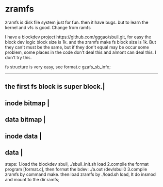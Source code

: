 # zramfs

zramfs is disk file system just for fun. then it have bugs. but to learn the kernel and vfs is good. Change from ramfs

I have a blockdev project https://github.com/gggao/sbull.git, for easy the block dev logic block size is 1k. and the zramfs make fs block size is 1k. But they can't must be the same, but if they don't equal may be occur some problem, some places in the code don't deal this and almont can deal this. I don't try this.

fs structure is very easy, see format.c gzafs_sb_info;

-----------------------------------
the first fs block is super block.|
-----------------------------------
inode bitmap			  |
-----------------------------------
data bitmap 			  |
-----------------------------------
inode data			  |
-----------------------------------
data				  |
-----------------------------------


steps:
1.load the blockdev sbull, ./sbull_init.sh load
2.compile the format program [format.c], then format the bdev: ./a.out /dev/sbull0
3.compile zramfs by command make. then load zramfs by ./load.sh load, It do insmod and mount to the dir ramfs;

